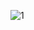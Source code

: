 ![1](https://user-images.githubusercontent.com/54885057/71759949-5fa28c00-2ee8-11ea-9ce8-0af53514b19e.png)

